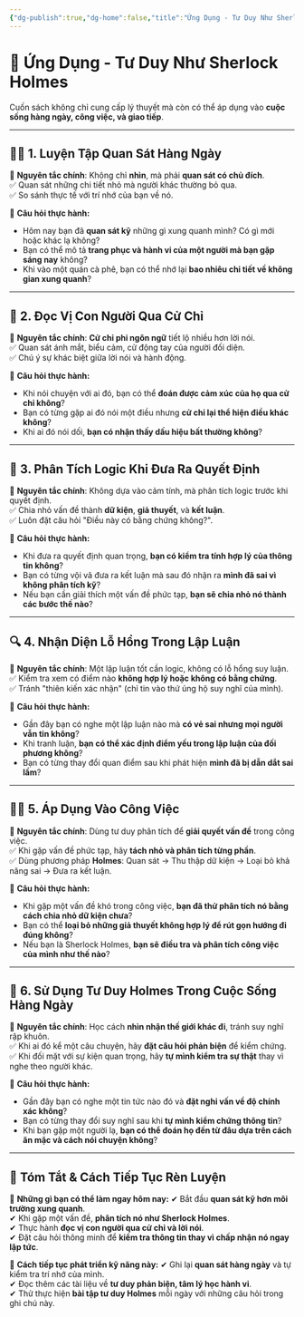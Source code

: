 ```yaml
---
{"dg-publish":true,"dg-home":false,"title":"Ứng Dụng - Tư Duy Như Sherlock Holmes","date":"2025-01-28","tags":["book","books/tu-duy-nhu-sherlock-holmes","#ung-dung"],"dg-path":"Books/01 -  Tư duy như Sherlock Holmes/0d -Ứng Dụng.md","permalink":"/books/01-tu-duy-nhu-sherlock-holmes/0d-ung-dung/","dgPassFrontmatter":true,"updated":"2025-01-30T07:38:28.222+07:00"}
---
```


# 🎯 Ứng Dụng - Tư Duy Như Sherlock Holmes

Cuốn sách không chỉ cung cấp lý thuyết mà còn có thể áp dụng vào **cuộc sống hàng ngày, công việc, và giao tiếp**.  

---

## 🕵️‍♂️ **1. Luyện Tập Quan Sát Hàng Ngày**  
📌 **Nguyên tắc chính**: Không chỉ **nhìn**, mà phải **quan sát có chủ đích**.  
✅ Quan sát những chi tiết nhỏ mà người khác thường bỏ qua.  
✅ So sánh thực tế với trí nhớ của bạn về nó.  

🧠 **Câu hỏi thực hành:**  
- Hôm nay bạn đã **quan sát kỹ** những gì xung quanh mình? Có gì mới hoặc khác lạ không?  
- Bạn có thể mô tả **trang phục và hành vi của một người mà bạn gặp sáng nay** không?  
- Khi vào một quán cà phê, bạn có thể nhớ lại **bao nhiêu chi tiết về không gian xung quanh**?  

---

## 🧐 **2. Đọc Vị Con Người Qua Cử Chỉ**  
📌 **Nguyên tắc chính**: **Cử chỉ phi ngôn ngữ** tiết lộ nhiều hơn lời nói.  
✅ Quan sát ánh mắt, biểu cảm, cử động tay của người đối diện.  
✅ Chú ý sự khác biệt giữa lời nói và hành động.  

🧠 **Câu hỏi thực hành:**  
- Khi nói chuyện với ai đó, bạn có thể **đoán được cảm xúc của họ qua cử chỉ không**?
- Bạn có từng gặp ai đó nói một điều nhưng **cử chỉ lại thể hiện điều khác không**?  
- Khi ai đó nói dối, **bạn có nhận thấy dấu hiệu bất thường không**?  

---

## 🧩 **3. Phân Tích Logic Khi Đưa Ra Quyết Định**  
📌 **Nguyên tắc chính**: Không dựa vào cảm tính, mà phân tích logic trước khi quyết định.  
✅ Chia nhỏ vấn đề thành **dữ kiện**, **giả thuyết**, và **kết luận**.  
✅ Luôn đặt câu hỏi "Điều này có bằng chứng không?".  

🧠 **Câu hỏi thực hành:**  
- Khi đưa ra quyết định quan trọng, **bạn có kiểm tra tính hợp lý của thông tin không**?  
- Bạn có từng vội vã đưa ra kết luận mà sau đó nhận ra **mình đã sai vì không phân tích kỹ**?  
- Nếu bạn cần giải thích một vấn đề phức tạp, **bạn sẽ chia nhỏ nó thành các bước thế nào**?  

---

## 🔍 **4. Nhận Diện Lỗ Hổng Trong Lập Luận**  
📌 **Nguyên tắc chính**: Một lập luận tốt cần logic, không có lỗ hổng suy luận.  
✅ Kiểm tra xem có điểm nào **không hợp lý hoặc không có bằng chứng**.  
✅ Tránh "thiên kiến xác nhận" (chỉ tin vào thứ ủng hộ suy nghĩ của mình).  

🧠 **Câu hỏi thực hành:**  
- Gần đây bạn có nghe một lập luận nào mà **có vẻ sai nhưng mọi người vẫn tin không**?  
- Khi tranh luận, **bạn có thể xác định điểm yếu trong lập luận của đối phương không**?  
- Bạn có từng thay đổi quan điểm sau khi phát hiện **mình đã bị dẫn dắt sai lầm**?  

---

## 🕵️‍♂️ **5. Áp Dụng Vào Công Việc**  
📌 **Nguyên tắc chính**: Dùng tư duy phân tích để **giải quyết vấn đề** trong công việc.  
✅ Khi gặp vấn đề phức tạp, hãy **tách nhỏ và phân tích từng phần**.  
✅ Dùng phương pháp **Holmes**: Quan sát → Thu thập dữ kiện → Loại bỏ khả năng sai → Đưa ra kết luận.  

🧠 **Câu hỏi thực hành:**  
- Khi gặp một vấn đề khó trong công việc, **bạn đã thử phân tích nó bằng cách chia nhỏ dữ kiện chưa**?  
- Bạn có thể **loại bỏ những giả thuyết không hợp lý để rút gọn hướng đi đúng không**?  
- Nếu bạn là Sherlock Holmes, **bạn sẽ điều tra và phân tích công việc của mình như thế nào**?  

---

## 🎯 **6. Sử Dụng Tư Duy Holmes Trong Cuộc Sống Hàng Ngày**  
📌 **Nguyên tắc chính**: Học cách **nhìn nhận thế giới khác đi**, tránh suy nghĩ rập khuôn.  
✅ Khi ai đó kể một câu chuyện, hãy **đặt câu hỏi phản biện** để kiểm chứng.  
✅ Khi đối mặt với sự kiện quan trọng, hãy **tự mình kiểm tra sự thật** thay vì nghe theo người khác.  

🧠 **Câu hỏi thực hành:**  
- Gần đây bạn có nghe một tin tức nào đó và **đặt nghi vấn về độ chính xác không**?  
- Bạn có từng thay đổi suy nghĩ sau khi **tự mình kiểm chứng thông tin**?  
- Khi bạn gặp một người lạ, **bạn có thể đoán họ đến từ đâu dựa trên cách ăn mặc và cách nói chuyện không**?  

---

## 🚀 **Tóm Tắt & Cách Tiếp Tục Rèn Luyện**
📌 **Những gì bạn có thể làm ngay hôm nay:**
✔ Bắt đầu **quan sát kỹ hơn môi trường xung quanh**.  
✔ Khi gặp một vấn đề, **phân tích nó như Sherlock Holmes**.  
✔ Thực hành **đọc vị con người qua cử chỉ và lời nói**.  
✔ Đặt câu hỏi thông minh để **kiểm tra thông tin thay vì chấp nhận nó ngay lập tức**.  

📌 **Cách tiếp tục phát triển kỹ năng này:**
✔ Ghi lại **quan sát hàng ngày** và tự kiểm tra trí nhớ của mình.  
✔ Đọc thêm các tài liệu về **tư duy phản biện, tâm lý học hành vi**.  
✔ Thử thực hiện **bài tập tư duy Holmes** mỗi ngày với những câu hỏi trong ghi chú này.  

